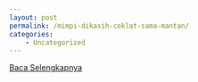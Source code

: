 ```yaml
---
layout: post
permalink: /mimpi-dikasih-coklat-sama-mantan/
categories:
    - Uncategorized
---
```


[Baca Selengkapnya](/01)